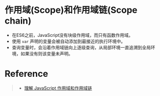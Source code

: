 # 作用域(Scope)和作用域链(Scope chain)
- 在ES6之前，JavaScript没有块级作用域，而只有函数作用域。
- 使用 `var` 声明的变量会被自动添加到最接近的执行环境中。
- 查询变量时，会沿着作用域链向上逐级查询，从局部环境一直追溯到全局环境，如果没有则该变量未声明。

# Reference
> - [理解 JavaScript 作用域和作用域链](http://www.cnblogs.com/lhb25/archive/2011/09/06/javascript-scope-chain.html)

